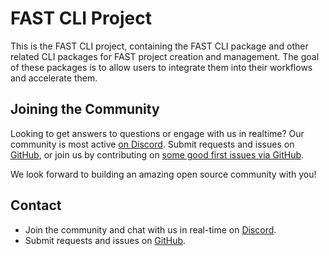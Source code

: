 # FAST CLI Project

This is the FAST CLI project, containing the FAST CLI package and other related CLI packages for FAST project creation and management. The goal of these packages is to allow users to integrate them into their workflows and accelerate them.

## Joining the Community

Looking to get answers to questions or engage with us in realtime? Our community is most active [on Discord](https://discord.gg/FcSNfg4). Submit requests and issues on [GitHub](https://github.com/microsoft/fast-tooling/issues/new/choose), or join us by contributing on [some good first issues via GitHub](https://github.com/microsoft/fast-tooling/labels/community:good-first-issue).

We look forward to building an amazing open source community with you!

## Contact

* Join the community and chat with us in real-time on [Discord](https://discord.gg/FcSNfg4).
* Submit requests and issues on [GitHub](https://github.com/microsoft/fast-tooling/issues/new/choose).